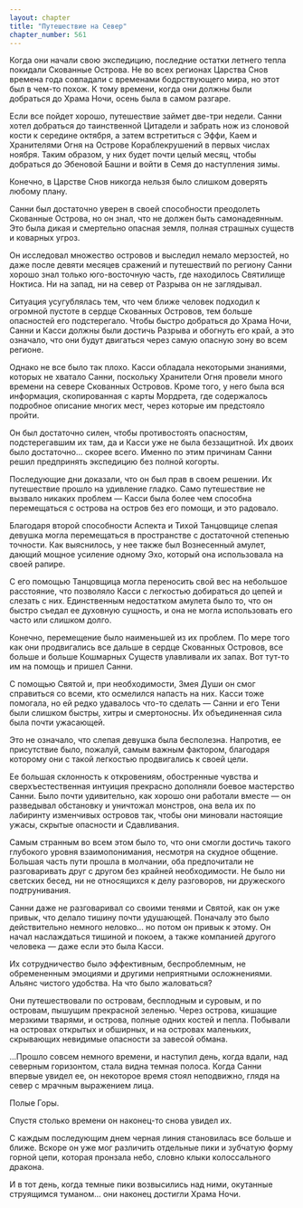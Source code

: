 ```yaml
---
layout: chapter
title: "Путешествие на Север"
chapter_number: 561
---
```


Когда они начали свою экспедицию, последние остатки летнего тепла покидали Скованные Острова. Не во всех регионах Царства Снов времена года совпадали с временами бодрствующего мира, но этот был в чем-то похож. К тому времени, когда они должны были добраться до Храма Ночи, осень была в самом разгаре.

Если все пойдет хорошо, путешествие займет две-три недели. Санни хотел добраться до таинственной Цитадели и забрать нож из слоновой кости к середине октября, а затем встретиться с Эффи, Каем и Хранителями Огня на Острове Кораблекрушений в первых числах ноября. Таким образом, у них будет почти целый месяц, чтобы добраться до Эбеновой Башни и войти в Семя до наступления зимы.

Конечно, в Царстве Снов никогда нельзя было слишком доверять любому плану.

Санни был достаточно уверен в своей способности преодолеть Скованные Острова, но он знал, что не должен быть самонадеянным. Это была дикая и смертельно опасная земля, полная страшных существ и коварных угроз.

Он исследовал множество островов и выследил немало мерзостей, но даже после девяти месяцев сражений и путешествий по региону Санни хорошо знал только юго-восточную часть, где находилось Святилище Ноктиса. Ни на запад, ни на север от Разрыва он не заглядывал.

Ситуация усугублялась тем, что чем ближе человек подходил к огромной пустоте в сердце Скованных Островов, тем больше опасностей его подстерегало. Чтобы быстро добраться до Храма Ночи, Санни и Касси должны были достичь Разрыва и обогнуть его край, а это означало, что они будут двигаться через самую опасную зону во всем регионе.

Однако не все было так плохо. Касси обладала некоторыми знаниями, которых не хватало Санни, поскольку Хранители Огня провели много времени на севере Скованных Островов. Кроме того, у него была вся информация, скопированная с карты Мордрета, где содержалось подробное описание многих мест, через которые им предстояло пройти.

Он был достаточно силен, чтобы противостоять опасностям, подстерегавшим их там, да и Касси уже не была беззащитной. Их двоих было достаточно... скорее всего. Именно по этим причинам Санни решил предпринять экспедицию без полной когорты.

Последующие дни доказали, что он был прав в своем решении. Их путешествие прошло на удивление гладко. Само путешествие не вызвало никаких проблем — Касси была более чем способна перемещаться с острова на остров без его помощи, и это радовало.

Благодаря второй способности Аспекта и Тихой Танцовщице слепая девушка могла перемещаться в пространстве с достаточной степенью точности. Как выяснилось, у нее также был Вознесенный амулет, дающий мощное усиление одному Эхо, который она использовала на своей рапире.

С его помощью Танцовщица могла переносить свой вес на небольшое расстояние, что позволяло Касси с легкостью добираться до цепей и слезать с них. Единственным недостатком амулета было то, что он быстро съедал ее духовную сущность, и она не могла использовать его часто или слишком долго.

Конечно, перемещение было наименьшей из их проблем. По мере того как они продвигались все дальше в сердце Скованных Островов, все больше и больше Кошмарных Существ улавливали их запах. Вот тут-то им на помощь и пришел Санни.

С помощью Святой и, при необходимости, Змея Души он смог справиться со всеми, кто осмелился напасть на них. Касси тоже помогала, но ей редко удавалось что-то сделать — Санни и его Тени были слишком быстры, хитры и смертоносны. Их объединенная сила была почти ужасающей.

Это не означало, что слепая девушка была бесполезна. Напротив, ее присутствие было, пожалуй, самым важным фактором, благодаря которому они с такой легкостью продвигались к своей цели.

Ее большая склонность к откровениям, обостренные чувства и сверхъестественная интуиция прекрасно дополняли боевое мастерство Санни. Было почти удивительно, как хорошо они работали вместе — он разведывал обстановку и уничтожал монстров, она вела их по лабиринту изменчивых островов так, чтобы они миновали настоящие ужасы, скрытые опасности и Сдавливания.

Самым странным во всем этом было то, что они смогли достичь такого глубокого уровня взаимопонимания, несмотря на скудное общение. Большая часть пути прошла в молчании, оба предпочитали не разговаривать друг с другом без крайней необходимости. Не было ни светских бесед, ни не относящихся к делу разговоров, ни дружеского подтрунивания.

Санни даже не разговаривал со своими тенями и Святой, как он уже привык, что делало тишину почти удушающей. Поначалу это было действительно немного неловко... но потом он привык к этому. Он начал наслаждаться тишиной и покоем, а также компанией другого человека — даже если это была Касси.

Их сотрудничество было эффективным, беспроблемным, не обремененным эмоциями и другими неприятными осложнениями. Альянс чистого удобства. На что было жаловаться?

Они путешествовали по островам, бесплодным и суровым, и по островам, пышущим прекрасной зеленью. Через острова, кишащие мерзкими тварями, и острова, полные одних костей и пепла. Побывали на островах открытых и обширных, и на островах маленьких, скрывающих невидимые опасности за завесой обмана.

...Прошло совсем немного времени, и наступил день, когда вдали, над северным горизонтом, стала видна темная полоса. Когда Санни впервые увидел ее, он некоторое время стоял неподвижно, глядя на север с мрачным выражением лица.

Полые Горы.

Спустя столько времени он наконец-то снова увидел их.

С каждым последующим днем черная линия становилась все больше и ближе. Вскоре он уже мог различить отдельные пики и зубчатую форму горной цепи, которая пронзала небо, словно клыки колоссального дракона.

И в тот день, когда темные пики возвысились над ними, окутанные струящимся туманом... они наконец достигли Храма Ночи.